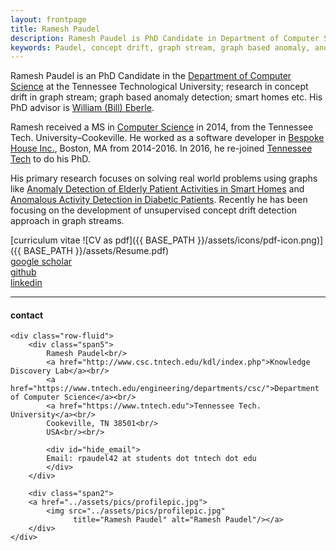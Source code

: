 ```yaml
---
layout: frontpage
title: Ramesh Paudel
description: Ramesh Paudel is PhD Candidate in Department of Computer Science at Tennessee Tech. University - Cookeville, TN; research in concept drift, graph stream, graph based anomaly, and machine learning.
keywords: Paudel, concept drift, graph stream, graph based anomaly, anomaly detection
---
```


Ramesh Paudel is an PhD Candidate in the
[Department of Computer Science](http://www.csc.tntech.edu)
at the Tennessee Technological University;
research in concept drift in graph stream; graph based anomaly detection; smart homes etc. His PhD advisor is
[William (Bill) Eberle](http://users.csc.tntech.edu/~weberle/).

Ramesh received a MS in [Computer Science](http://www.csc.tntech.edu)
in 2014, from the Tennessee Tech. University&ndash;Cookeville. He
worked as a software developer in [Bespoke House Inc.](http://bespoke.house), Boston, MA from 2014-2016. In 2016, he re-joined
[Tennessee Tech](https://www.tntech.edu) to do his PhD.

His primary research focuses on solving real world problems using graphs like [Anomaly Detection of Elderly Patient Activities in Smart Homes](https://www.researchgate.net/profile/Ramesh_Paudel4/publication/325296524_Anomaly_Detection_of_Elderly_Patient_Activities_in_Smart_Homes_using_a_Graph-Based_Approach/links/5b154ee84585151f91f96b49/Anomaly-Detection-of-Elderly-Patient-Activities-in-Smart-Homes-using-a-Graph-Based-Approach.pdf) and [Anomalous Activity Detection in Diabetic Patients](https://www.researchgate.net/profile/Ramesh_Paudel4/publication/319333465_Detection_of_Anomalous_Activity_in_Diabetic_Patients_Using_Graph-Based_Approach/links/59a59526a6fdcc61fcf97b98/Detection-of-Anomalous-Activity-in-Diabetic-Patients-Using-Graph-Based-Approach.pdf). Recently he has been focusing on the development of unsupervised concept drift detection approach in graph streams. 

[curriculum vitae ![CV as pdf]({{ BASE_PATH }}/assets/icons/pdf-icon.png)]({{ BASE_PATH }}/assets/Resume.pdf)<br/>
[google scholar](https://scholar.google.com/citations?user=seHpymwAAAAJ&hl=en)<br/>
[github](https://github.com/rpaudel42)<br/>
[linkedin](https://www.linkedin.com/in/ramesh-paudel-1384b564/)

---

<div class="container">
<h4><a name="contact"></a>contact</h4>

    <div class="row-fluid">
        <div class="span5">
            Ramesh Paudel<br/>
            <a href="http://www.csc.tntech.edu/kdl/index.php">Knowledge Discovery Lab</a><br/>
            <a href="https://www.tntech.edu/engineering/departments/csc/">Department of Computer Science</a><br/>
            <a href="https://www.tntech.edu">Tennessee Tech. University</a><br/>
            Cookeville, TN 38501<br/>
            USA<br/><br/>

            <div id="hide_email">
            Email: rpaudel42 at students dot tntech dot edu
            </div>
        </div>

        <div class="span2">
        <a href="../assets/pics/profilepic.jpg">
            <img src="../assets/pics/profilepic.jpg"
                  title="Ramesh Paudel" alt="Ramesh Paudel"/></a>
        </div>
    </div>
</div>

